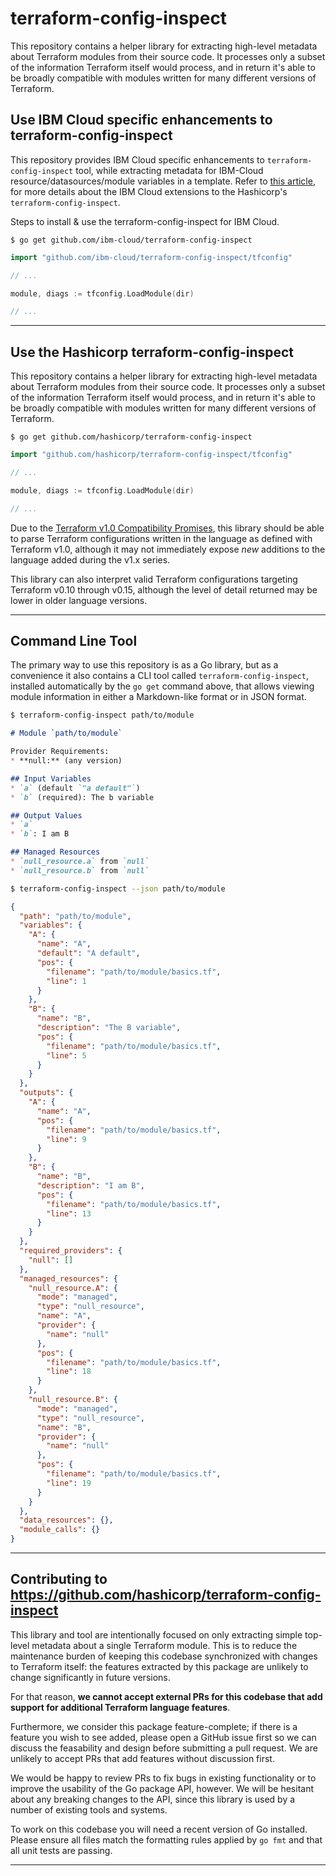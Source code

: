 # terraform-config-inspect 

This repository contains a helper library for extracting high-level metadata about Terraform modules from their source code. It processes only a subset of the information Terraform itself would process, and in return it's able to be broadly compatible with modules written for many different versions of Terraform.

## Use IBM Cloud specific enhancements to terraform-config-inspect 

This repository provides IBM Cloud specific enhancements to `terraform-config-inspect` tool, while extracting metadata for IBM-Cloud resource/datasources/module variables in a template.  Refer to [this article](./metadata_extrator.md), for more details about the IBM Cloud extensions to the Hashicorp's `terraform-config-inspect`.

Steps to install & use the terraform-config-inspect for IBM Cloud. 

```
$ go get github.com/ibm-cloud/terraform-config-inspect
```

```go
import "github.com/ibm-cloud/terraform-config-inspect/tfconfig"

// ...

module, diags := tfconfig.LoadModule(dir)

// ...
```
---

## Use the Hashicorp terraform-config-inspect 

This repository contains a helper library for extracting high-level metadata about Terraform modules from their source code. It processes only a subset of the information Terraform itself would process, and in return it's able to be broadly compatible with modules written for many different versions of Terraform.

```
$ go get github.com/hashicorp/terraform-config-inspect
```

```go
import "github.com/hashicorp/terraform-config-inspect/tfconfig"

// ...

module, diags := tfconfig.LoadModule(dir)

// ...
```

Due to the [Terraform v1.0 Compatibility Promises](https://www.terraform.io/docs/language/v1-compatibility-promises.html), this library should be able to parse Terraform configurations written in the language as defined with Terraform v1.0, although it may not immediately expose _new_ additions to the language added during the v1.x series.

This library can also interpret valid Terraform configurations targeting Terraform v0.10 through v0.15, although the level of detail returned may be lower in older language versions.

---

## Command Line Tool

The primary way to use this repository is as a Go library, but as a convenience it also contains a CLI tool called `terraform-config-inspect`, installed automatically by the `go get` command above, that allows viewing module information in either a Markdown-like format or in JSON format.

```sh
$ terraform-config-inspect path/to/module
```
```markdown
# Module `path/to/module`

Provider Requirements:
* **null:** (any version)

## Input Variables
* `a` (default `"a default"`)
* `b` (required): The b variable

## Output Values
* `a`
* `b`: I am B

## Managed Resources
* `null_resource.a` from `null`
* `null_resource.b` from `null`
```

```sh
$ terraform-config-inspect --json path/to/module
```
```json
{
  "path": "path/to/module",
  "variables": {
    "A": {
      "name": "A",
      "default": "A default",
      "pos": {
        "filename": "path/to/module/basics.tf",
        "line": 1
      }
    },
    "B": {
      "name": "B",
      "description": "The B variable",
      "pos": {
        "filename": "path/to/module/basics.tf",
        "line": 5
      }
    }
  },
  "outputs": {
    "A": {
      "name": "A",
      "pos": {
        "filename": "path/to/module/basics.tf",
        "line": 9
      }
    },
    "B": {
      "name": "B",
      "description": "I am B",
      "pos": {
        "filename": "path/to/module/basics.tf",
        "line": 13
      }
    }
  },
  "required_providers": {
    "null": []
  },
  "managed_resources": {
    "null_resource.A": {
      "mode": "managed",
      "type": "null_resource",
      "name": "A",
      "provider": {
        "name": "null"
      },
      "pos": {
        "filename": "path/to/module/basics.tf",
        "line": 18
      }
    },
    "null_resource.B": {
      "mode": "managed",
      "type": "null_resource",
      "name": "B",
      "provider": {
        "name": "null"
      },
      "pos": {
        "filename": "path/to/module/basics.tf",
        "line": 19
      }
    }
  },
  "data_resources": {},
  "module_calls": {}
}
```

---

## Contributing to https://github.com/hashicorp/terraform-config-inspect

This library and tool are intentionally focused on only extracting simple top-level metadata about a single Terraform module. This is to reduce the maintenance burden of keeping this codebase synchronized with changes to Terraform itself: the features extracted by this package are unlikely to change significantly in future versions.

For that reason, **we cannot accept external PRs for this codebase that add support for additional Terraform language features**.

Furthermore, we consider this package feature-complete; if there is a feature you wish to see added, please open a GitHub issue first so we can discuss the feasability and design before submitting a pull request. We are unlikely to accept PRs that add features without discussion first.

We would be happy to review PRs to fix bugs in existing functionality or to improve the usability of the Go package API, however. We will be hesitant about any breaking changes to the API, since this library is used by a number of existing tools and systems.

To work on this codebase you will need a recent version of Go installed. Please ensure all files match the formatting rules applied by `go fmt` and that all unit tests are passing.

---